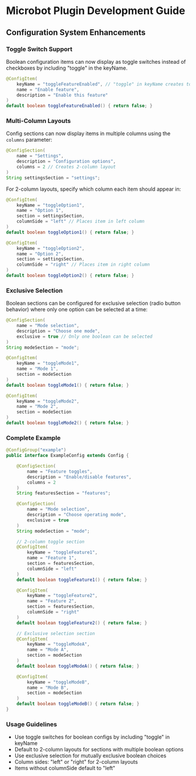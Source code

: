 # Microbot Plugin Development Guide

## Configuration System Enhancements

### Toggle Switch Support

Boolean configuration items can now display as toggle switches instead of checkboxes by including "toggle" in the keyName.

```java
@ConfigItem(
    keyName = "toggleFeatureEnabled", // "toggle" in keyName creates toggle switch
    name = "Enable feature",
    description = "Enable this feature"
)
default boolean toggleFeatureEnabled() { return false; }
```

### Multi-Column Layouts

Config sections can now display items in multiple columns using the `columns` parameter:

```java
@ConfigSection(
    name = "Settings", 
    description = "Configuration options",
    columns = 2 // Creates 2-column layout
)
String settingsSection = "settings";
```

For 2-column layouts, specify which column each item should appear in:

```java
@ConfigItem(
    keyName = "toggleOption1",
    name = "Option 1",
    section = settingsSection,
    columnSide = "left" // Places item in left column
)
default boolean toggleOption1() { return false; }

@ConfigItem(
    keyName = "toggleOption2", 
    name = "Option 2",
    section = settingsSection,
    columnSide = "right" // Places item in right column
)
default boolean toggleOption2() { return false; }
```

### Exclusive Selection

Boolean sections can be configured for exclusive selection (radio button behavior) where only one option can be selected at a time:

```java
@ConfigSection(
    name = "Mode selection",
    description = "Choose one mode",
    exclusive = true // Only one boolean can be selected
)
String modeSection = "mode";

@ConfigItem(
    keyName = "toggleMode1",
    name = "Mode 1", 
    section = modeSection
)
default boolean toggleMode1() { return false; }

@ConfigItem(
    keyName = "toggleMode2",
    name = "Mode 2",
    section = modeSection  
)
default boolean toggleMode2() { return false; }
```

### Complete Example

```java
@ConfigGroup("example")
public interface ExampleConfig extends Config {

    @ConfigSection(
        name = "Feature toggles",
        description = "Enable/disable features", 
        columns = 2
    )
    String featuresSection = "features";

    @ConfigSection(
        name = "Mode selection", 
        description = "Choose operating mode",
        exclusive = true
    )
    String modeSection = "mode";

    // 2-column toggle section
    @ConfigItem(
        keyName = "toggleFeature1",
        name = "Feature 1",
        section = featuresSection,
        columnSide = "left"
    )
    default boolean toggleFeature1() { return false; }

    @ConfigItem(
        keyName = "toggleFeature2", 
        name = "Feature 2",
        section = featuresSection,
        columnSide = "right"
    )
    default boolean toggleFeature2() { return false; }

    // Exclusive selection section  
    @ConfigItem(
        keyName = "toggleModeA",
        name = "Mode A",
        section = modeSection
    )
    default boolean toggleModeA() { return false; }

    @ConfigItem(
        keyName = "toggleModeB",
        name = "Mode B", 
        section = modeSection
    )
    default boolean toggleModeB() { return false; }
}
```

### Usage Guidelines

- Use toggle switches for boolean configs by including "toggle" in keyName
- Default to 2-column layouts for sections with multiple boolean options  
- Use exclusive selection for mutually exclusive boolean choices
- Column sides: "left" or "right" for 2-column layouts
- Items without columnSide default to "left"